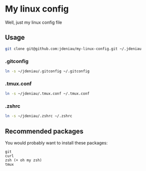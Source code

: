 My linux config
============

Well, just my linux config file

## Usage

```sh
git clone git@github.com:jdeniau/my-linux-config.git ~/.jdeniau
```

### .gitconfig

```sh
ln -s ~/jdeniau/.gitconfig ~/.gitconfig
```

### .tmux.conf

```sh
ln -s ~/jdeniau/.tmux.conf ~/.tmux.conf
```

### .zshrc

```sh
ln -s ~/jdeniau/.zshrc ~/.zshrc
```

## Recommended packages

You would probably want to install these packages:

```
git
curl
zsh (+ oh my zsh)
tmux
```

